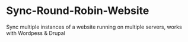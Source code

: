 Sync-Round-Robin-Website
========================

Sync multiple instances of a website running on multiple servers, works with Wordpess &amp; Drupal
